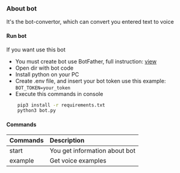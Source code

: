 ### About bot
It's the bot-convertor, which can convert you entered text to voice

#### Run bot
If you want use this bot
- You must create bot use BotFather, full instruction: [view](https://blog.devgenius.io/how-to-set-up-your-telegram-bot-using-botfather-fd1896d68c02)
- Open dir with bot code
- Install python on your PC
- Create .env file, and insert your bot token use this example: ```BOT_TOKEN=your_token```
- Execute this commands in console
~~~bash
    pip3 install -r requirements.txt
    python3 bot.py
~~~

#### Commands
| Commands  | Description                       |
| :-------- | :-------------------------------- |
| start     | You get information about bot     |
| example   | Get voice examples                | 
